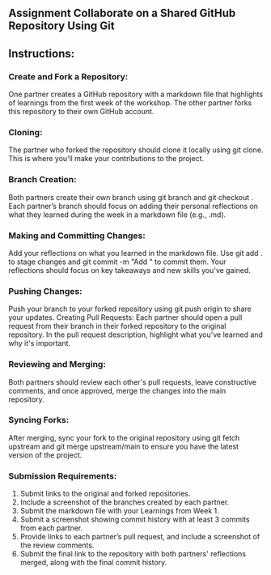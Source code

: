 ## Assignment Collaborate on a Shared GitHub Repository Using Git

 
## Instructions:
### Create and Fork a Repository: 
One partner creates a GitHub repository with a markdown file that highlights of learnings from the first week of the workshop. The other partner forks this repository to their own GitHub account.
### Cloning: 
The partner who forked the repository should clone it locally using git clone. This is where you’ll make your contributions to the project.
### Branch Creation: 
Both partners create their own branch using git branch <branch-name> and git checkout <branch-name>. Each partner’s branch should focus on adding their personal reflections on what they learned during the week in a markdown file (e.g., <file-name>.md).
### Making and Committing Changes: 
Add your reflections on what you learned in the markdown file. Use git add . to stage changes and git commit -m "Add <file-name>" to commit them. Your reflections should focus on key takeaways and new skills you've gained.
### Pushing Changes: 
Push your branch to your forked repository using git push origin <branch-name> to share your updates.
Creating Pull Requests: Each partner should open a pull request from their branch in their forked repository to the original repository. In the pull request description, highlight what you've learned and why it's important.
### Reviewing and Merging:
Both partners should review each other's pull requests, leave constructive comments, and once approved, merge the changes into the main repository.
### Syncing Forks:
After merging, sync your fork to the original repository using git fetch upstream and git merge upstream/main to ensure you have the latest version of the project.
### Submission Requirements:
1. Submit links to the original and forked repositories.
2. Include a screenshot of the branches created by each partner.
3. Submit the markdown file with your Learnings from Week 1.
4. Submit a screenshot showing commit history with at least 3 commits from each partner.
5. Provide links to each partner’s pull request, and include a screenshot of the review comments.
6. Submit the final link to the repository with both partners' reflections merged, along with the final commit history. 

